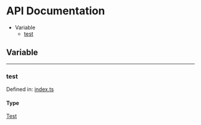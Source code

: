   
# API Documentation
  
- Variable
  - [test](#test)
  
## Variable
  
---
  
### test
  
Defined in: [index.ts](../../../index.ts#L2C13)  
  
#### Type
  
[Test](#./types.tstest)  
